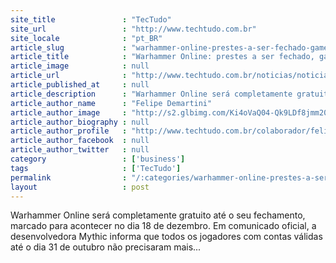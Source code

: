 ```yaml
---
site_title               : "TecTudo"
site_url                 : "http://www.techtudo.com.br"
site_locale              : "pt_BR"
article_slug             : "warhammer-online-prestes-a-ser-fechado-game-se-torna-gratuito"
article_title            : "Warhammer Online: prestes a ser fechado, game se torna gratuito"
article_image            : null
article_url              : "http://www.techtudo.com.br/noticias/noticia/2013/11/warhammer-online-prestes-ser-fechado-game-se-torna-gratuito.html"
article_published_at     : null
article_description      : "Warhammer Online será completamente gratuito até o seu fechamento, marcado para acontecer no dia 18 de dezembro. Em comunicado oficial, a desenvolvedora Mythic informa que todos os jogadores com contas válidas até o dia 31 de outubro não precisaram mais..."
article_author_name      : "Felipe Demartini"
article_author_image     : "http://s2.glbimg.com/Ki4oVaQ04-Qk9LDf8jmm20u01M8=/30x30/s2.glbimg.com/Jj9c7n6bM-s0N2bN0Dpvebq_QL0=/140x140/s.glbimg.com/po/tt2/f/original/2013/11/12/img_0843_1.jpg"
article_author_biography : null
article_author_profile   : "http://www.techtudo.com.br/colaborador/felipe-demartini.html"
article_author_facebook  : null
article_author_twitter   : null
category                 : ['business']
tags                     : ['TecTudo']
permalink                : "/:categories/warhammer-online-prestes-a-ser-fechado-game-se-torna-gratuito/"
layout                   : post
---
```


Warhammer Online será completamente gratuito até o seu fechamento, marcado para acontecer no dia 18 de dezembro. Em comunicado oficial, a desenvolvedora Mythic informa que todos os jogadores com contas válidas até o dia 31 de outubro não precisaram mais...
